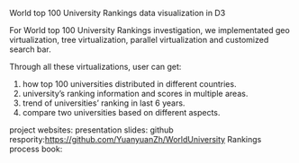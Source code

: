 World top 100 University Rankings data visualization in D3

For World top 100 University Rankings investigation, we implementated geo virtualization, tree virtualization, parallel virtualization and customized search bar.

Through all these virtualizations, user can get: 
1. how top 100 universities distributed in different countries. 
2. university’s ranking information and scores in multiple areas. 
3. trend of universities’ ranking in last 6 years. 
4. compare two universities based on different aspects.

project websites: 
presentation slides: 
github respority:https://github.com/YuanyuanZh/WorldUniversity
Rankings process book:
